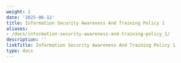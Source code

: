 ```yaml
---
weight: 2
date: '2025-06-12'
title: Information Security Awareness And Training Policy 1
aliases:
- /docs/information-security-awareness-and-training-policy_1/
description: ''
linkTitle: Information Security Awareness And Training Policy 1
type: docs
---
```


